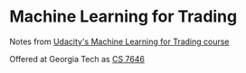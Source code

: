 # Machine Learning for Trading

Notes from [Udacity's Machine Learning for Trading course](https://www.udacity.com/course/machine-learning-for-trading--ud501)

Offered at Georgia Tech as [CS 7646](https://www.omscs.gatech.edu/cs-7646-machine-learning-trading)